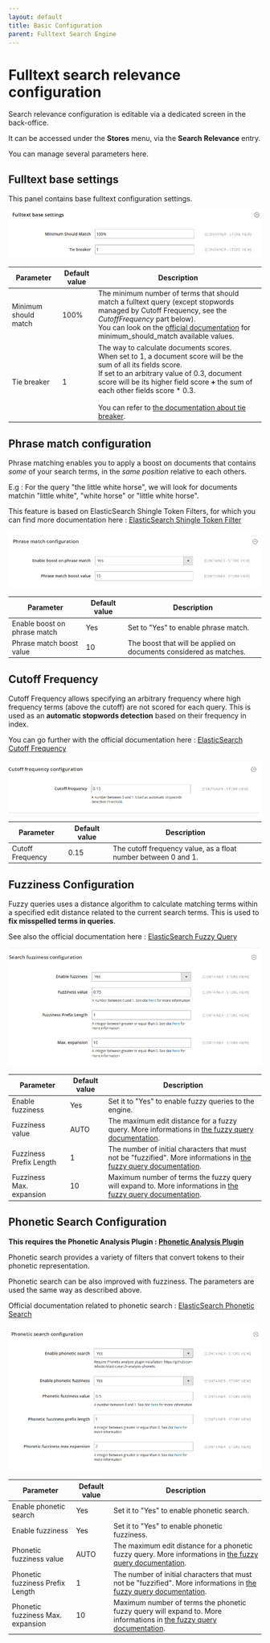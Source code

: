 ```yaml
---
layout: default
title: Basic Configuration
parent: Fulltext Search Engine
---
```


# Fulltext search relevance configuration

Search relevance configuration is editable via a dedicated screen in the back-office.

It can be accessed under the **Stores** menu, via the **Search Relevance** entry.

You can manage several parameters here.

## Fulltext base settings

This panel contains base fulltext configuration settings.

![Fulltext base settings](static/fulltext-base-settings.png)

Parameter                    | Default value  | Description
-----------------------------|----------------|------------
Minimum should match         |           100% | The minimum number of terms that should match a fulltext query (except stopwords managed by Cutoff Frequency, see the *CutoffFrequency* part below).<br/> You can look on the [official documentation](https://www.elastic.co/guide/en/elasticsearch/reference/current/query-dsl-minimum-should-match.html) for minimum_should_match available values.
Tie breaker                  |              1 | The way to calculate documents scores. <br/> When set to 1, a document score will be the sum of all its fields score.<br/> If set to an arbitrary value of 0.3, document score will be its higher field score **+** the sum of each other fields score * 0.3. <br/><br/> You can refer to [the documentation about tie breaker](https://www.elastic.co/guide/en/elasticsearch/reference/2.2/query-dsl-multi-match-query.html#_literal_tie_breaker_literal).

## Phrase match configuration

Phrase matching enables you to apply a boost on documents that contains *some* of your search terms, in the *same position* relative to each others.

E.g : For the query "the little white horse", we will look for documents matchin "little white", "white horse" or "little white horse".

This feature is based on ElasticSearch Shingle Token Filters, for which you can find more documentation here : [ElasticSearch Shingle Token Filter](https://www.elastic.co/guide/en/elasticsearch/reference/current/analysis-shingle-tokenfilter.html)

![Phrase match configuration](static/phrasematch-config.png)

Parameter                    | Default value  | Description
-----------------------------|----------------|------------
Enable boost on phrase match |            Yes | Set to "Yes" to enable phrase match.
Phrase match boost value     |             10 | The boost that will be applied on documents considered as matches.

## Cutoff Frequency

Cutoff Frequency allows specifying an arbitrary frequency where high frequency terms (above the cutoff) are not scored for each query.
This is used as an **automatic stopwords detection** based on their frequency in index.

You can go further with the official documentation here : [ElasticSearch Cutoff Frequency](https://www.elastic.co/guide/en/elasticsearch/reference/current/query-dsl-match-query.html#query-dsl-match-query-cutoff)

![Cutoff Frequency configuration](static/cutoff-frequency-config.png)

Parameter                    | Default value  | Description
-----------------------------|----------------|------------
Cutoff Frequency             |           0.15 | The cutoff frequency value, as a float number between 0 and 1.

## Fuzziness Configuration

Fuzzy queries uses a distance algorithm to calculate matching terms within a specified edit distance related to the current search terms.
This is used to **fix misspelled terms in queries**.

See also the official documentation here : [ElasticSearch Fuzzy Query](https://www.elastic.co/guide/en/elasticsearch/reference/current/query-dsl-fuzzy-query.html#query-dsl-fuzzy-query)

![Fuzziness Configuration](static/fuzziness-config.png)

Parameter                    | Default value  | Description
-----------------------------|----------------|------------
Enable fuzziness             |           Yes  | Set it to "Yes" to enable fuzzy queries to the engine.
Fuzziness value              |           AUTO | The maximum edit distance for a fuzzy query. More informations in [the fuzzy query documentation](https://www.elastic.co/guide/en/elasticsearch/reference/current/query-dsl-fuzzy-query.html#_parameters_7).
Fuzziness Prefix Length      |              1 | The number of initial characters that must not be "fuzzified". More informations in [the fuzzy query documentation](https://www.elastic.co/guide/en/elasticsearch/reference/current/query-dsl-fuzzy-query.html#_parameters_7).
Fuzziness Max. expansion     |             10 | Maximum number of terms the fuzzy query will expand to. More informations in [the fuzzy query documentation](https://www.elastic.co/guide/en/elasticsearch/reference/current/query-dsl-fuzzy-query.html#_parameters_7).

## Phonetic Search Configuration

**This requires the Phonetic Analysis Plugin : [Phonetic Analysis Plugin](https://github.com/elastic/elasticsearch/tree/master/plugins/analysis-phonetic)**

Phonetic search provides a variety of filters that convert tokens to their phonetic representation.

Phonetic search can be also improved with fuzziness. The parameters are used the same way as described above.

Official documentation related to phonetic search : [ElasticSearch Phonetic Search](https://www.elastic.co/guide/en/elasticsearch/plugins/master/analysis-phonetic.html)

![Phonetic Search Configuration](static/phoneticsearch-config.png)

Parameter                             | Default value  | Description
--------------------------------------|----------------|------------
Enable phonetic search                |           Yes  | Set it to "Yes" to enable phonetic search.
Enable fuzziness                      |           Yes  | Set it to "Yes" to enable phonetic fuzziness.
Phonetic fuzziness value              |           AUTO | The maximum edit distance for a phonetic fuzzy query. More informations in [the fuzzy query documentation](https://www.elastic.co/guide/en/elasticsearch/reference/current/query-dsl-fuzzy-query.html#_parameters_7).
Phonetic fuzziness Prefix Length      |              1 | The number of initial characters that must not be "fuzzified". More informations in [the fuzzy query documentation](https://www.elastic.co/guide/en/elasticsearch/reference/current/query-dsl-fuzzy-query.html#_parameters_7).
Phonetic fuzziness Max. expansion     |             10 | Maximum number of terms the phonetic fuzzy query will expand to. More informations in [the fuzzy query documentation](https://www.elastic.co/guide/en/elasticsearch/reference/current/query-dsl-fuzzy-query.html#_parameters_7).
